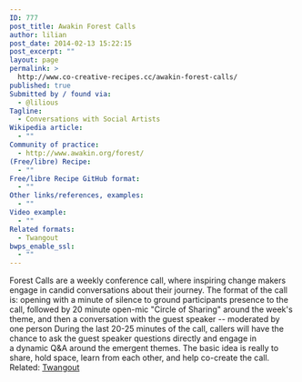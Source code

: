 ```yaml
---
ID: 777
post_title: Awakin Forest Calls
author: lilian
post_date: 2014-02-13 15:22:15
post_excerpt: ""
layout: page
permalink: >
  http://www.co-creative-recipes.cc/awakin-forest-calls/
published: true
Submitted by / found via:
  - @lilious
Tagline:
  - Conversations with Social Artists
Wikipedia article:
  - ""
Community of practice:
  - http://www.awakin.org/forest/
(Free/libre) Recipe:
  - ""
Free/libre Recipe GitHub format:
  - ""
Other links/references, examples:
  - ""
Video example:
  - ""
Related formats:
  - Twangout
bwps_enable_ssl:
  - ""
---
```

Forest Calls are a weekly conference call, where inspiring change makers engage in candid conversations about their journey. The format of the call is: opening with a minute of silence to ground participants presence to the call, followed by 20 minute open-mic "Circle of Sharing" around the week's theme, and then a conversation with the guest speaker -- moderated by one person During the last 20-25 minutes of the call, callers will have the chance to ask the guest speaker questions directly and engage in a dynamic Q&A around the emergent themes. The basic idea is really to share, hold space, learn from each other, and help co-create the call. Related: [Twangout][1]

 [1]: http://www.co-creative-recipes.cc/recipes/twangout/ "Twangout"